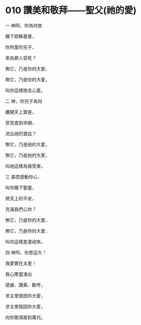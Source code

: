 # 010 讚美和敬拜——聖父(祂的愛)

一 神阿，你為何故

賜下耶穌基督，

你所愛的兒子，

來為罪人受死？

無它，乃是你的大愛，

無它，乃是你的大愛，

叫你這樣捨去心愛。

二 神，你兒子為何

離開天上寶座，

受苦直到命絕，

流出祂的寶血？

無它，乃是祂的大愛，

無它，乃是祂的大愛，

叫祂這樣為我受害。

三 甚麼感動你心，

叫你賜下聖靈，

將天上的平安，

充滿我們心坎？

無它，乃是你的大愛，

無它，乃是你的大愛，

叫你這樣差遣祂來。

四 神阿，你恩這大！

我愛實在太差！

我心應當湧出

感謝、讚美、歡呼，

求主使我因你大愛，

求主使我因你大愛，

向你歌頌直到萬代。

